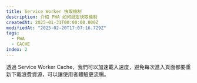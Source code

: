 ```yaml
---
title: Service Worker 快取機制
description: 介紹 PWA 如何設定快取機制
createdAt: 2025-01-31T00:00:00.000Z
modifiedAt: "2025-02-20T17:07:16.729Z"
tags:
  - PWA
  - CACHE
index: 2
---
```


透過 Service Worker Cache，我們可以加速載入速度，避免每次進入頁面都要重新下載浪費資源，可以讓使用者體驗更流暢。
